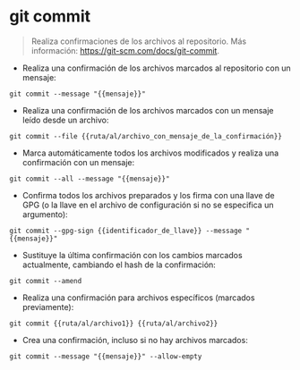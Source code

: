 # git commit

> Realiza confirmaciones de los archivos al repositorio.
> Más información: <https://git-scm.com/docs/git-commit>.

- Realiza una confirmación de los archivos marcados al repositorio con un mensaje:

`git commit --message "{{mensaje}}"`

- Realiza una confirmación de los archivos marcados con un mensaje leído desde un archivo:

`git commit --file {{ruta/al/archivo_con_mensaje_de_la_confirmación}}`

- Marca automáticamente todos los archivos modificados y realiza una confirmación con un mensaje:

`git commit --all --message "{{mensaje}}"`

- Confirma todos los archivos preparados y los firma con una llave de GPG (o la llave en el archivo de configuración si no se especifica un argumento):

`git commit --gpg-sign {{identificador_de_llave}} --message "{{mensaje}}"`

- Sustituye la última confirmación con los cambios marcados actualmente, cambiando el hash de la confirmación:

`git commit --amend`

- Realiza una confirmación para archivos específicos (marcados previamente):

`git commit {{ruta/al/archivo1}} {{ruta/al/archivo2}}`

- Crea una confirmación, incluso si no hay archivos marcados:

`git commit --message "{{mensaje}}" --allow-empty`
